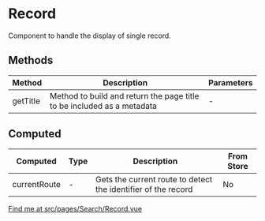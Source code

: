 # Record

Component to handle the display of single record.

## Methods

<!-- @vuese:Record:methods:start -->

|Method|Description|Parameters|
|---|---|---|
|getTitle|Method to build and return the page title to be included as a metadata|-|

<!-- @vuese:Record:methods:end -->


## Computed

<!-- @vuese:Record:computed:start -->

|Computed|Type|Description|From Store|
|---|---|---|---|
|currentRoute|-|Gets the current route to detect the identifier of the record|No|

<!-- @vuese:Record:computed:end -->


[Find me at src/pages/Search/Record.vue](https://github.com/FAIRsharing/fairsharing.github.io/tree/newtest/src/pages/Search/Record.vue)